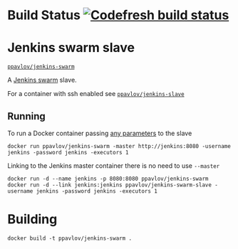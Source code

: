 # Build Status [![Codefresh build status]( https://g.codefresh.io/api/badges/build?repoOwner=pmpavlov&repoName=jenkins-swarm&branch=master&pipelineName=jenkins-swarm&accountName=ppavlov&type=cf-1)]( https://g.codefresh.io/repositories/pmpavlov/jenkins-swarm/builds?filter=trigger:build;branch:master;service:58eb86686aa73901008a73c9~jenkins-swarm)
# Jenkins swarm slave

[`ppavlov/jenkins-swarm`](https://hub.docker.com/r/ppavlov/jenkins-swarm/)

A [Jenkins swarm](https://wiki.jenkins-ci.org/display/JENKINS/Swarm+Plugin) slave.

For a container with ssh enabled see
[`ppavlov/jenkins-slave`](https://hub.docker.com/r/ppavlov/jenkins-slave/)

## Running

To run a Docker container passing [any parameters](https://wiki.jenkins-ci.org/display/JENKINS/Swarm+Plugin#SwarmPlugin-AvailableOptions) to the slave

    docker run ppavlov/jenkins-swarm -master http://jenkins:8080 -username jenkins -password jenkins -executors 1

Linking to the Jenkins master container there is no need to use `--master`

    docker run -d --name jenkins -p 8080:8080 ppavlov/jenkins-swarm
    docker run -d --link jenkins:jenkins ppavlov/jenkins-swarm-slave -username jenkins -password jenkins -executors 1


# Building

    docker build -t ppavlov/jenkins-swarm .
    
